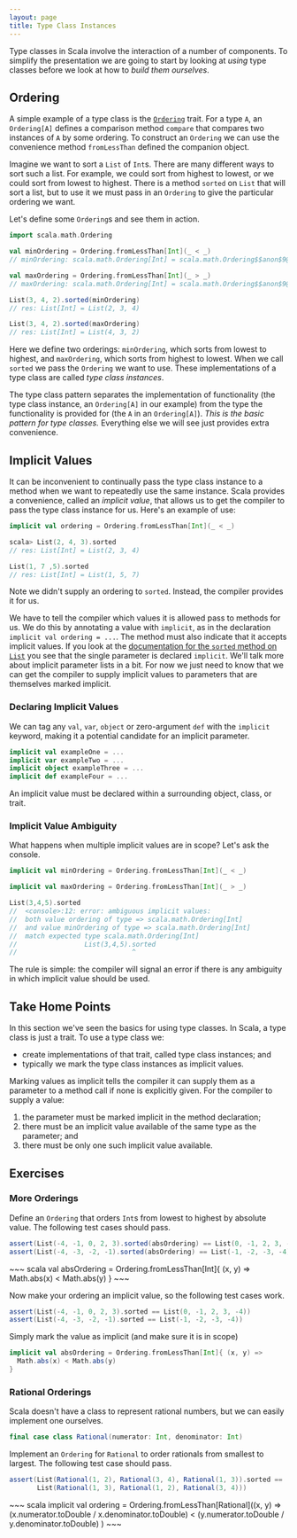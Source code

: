 ```yaml
---
layout: page
title: Type Class Instances
---
```


Type classes in Scala involve the interaction of a number of components. To simplify the presentation we are going to start by looking at *using* type classes before we look at how to *build them ourselves*.

## Ordering

A simple example of a type class is the [`Ordering`](http://www.scala-lang.org/api/current/#scala.math.Ordering) trait. For a type `A`, an `Ordering[A]` defines a comparison method `compare` that compares two instances of `A` by some ordering. To construct an `Ordering` we can use the convenience method `fromLessThan` defined the companion object.

Imagine we want to sort a `List` of `Int`s. There are many different ways to sort such a list. For example, we could sort from highest to lowest, or we could sort from lowest to highest. There is a method `sorted` on `List` that will sort a list, but to use it we must pass in an `Ordering` to give the particular ordering we want.

Let's define some `Ordering`s and see them in action.

~~~ scala
import scala.math.Ordering

val minOrdering = Ordering.fromLessThan[Int](_ < _)
// minOrdering: scala.math.Ordering[Int] = scala.math.Ordering$$anon$9@787f32b7

val maxOrdering = Ordering.fromLessThan[Int](_ > _)
// maxOrdering: scala.math.Ordering[Int] = scala.math.Ordering$$anon$9@4bf324f9

List(3, 4, 2).sorted(minOrdering)
// res: List[Int] = List(2, 3, 4)

List(3, 4, 2).sorted(maxOrdering)
// res: List[Int] = List(4, 3, 2)
~~~

Here we define two orderings: `minOrdering`, which sorts from lowest to highest, and `maxOrdering`, which sorts from highest to lowest. When we call `sorted` we pass the `Ordering` we want to use. These implementations of a type class are called *type class instances*.

The type class pattern separates the implementation of functionality (the type class instance, an `Ordering[A]` in our example) from the type the functionality is provided for (the `A` in an `Ordering[A]`). *This is the basic pattern for type classes.* Everything else we will see just provides extra convenience.


## Implicit Values

It can be inconvenient to continually pass the type class instance to a method when we want to repeatedly use the same instance. Scala provides a convenience, called an *implicit value*, that allows us to get the compiler to pass the type class instance for us. Here's an example of use:

~~~ scala
implicit val ordering = Ordering.fromLessThan[Int](_ < _)

scala> List(2, 4, 3).sorted
// res: List[Int] = List(2, 3, 4)

List(1, 7 ,5).sorted
// res: List[Int] = List(1, 5, 7)
~~~

Note we didn't supply an ordering to `sorted`. Instead, the compiler provides it for us.

We have to tell the compiler which values it is allowed pass to methods for us. We do this by annotating a value with `implicit`, as in the declaration `implicit val ordering = ...`. The method must also indicate that it accepts implicit values. If you look at the [documentation for the `sorted` method on `List`](http://www.scala-lang.org/api/current/index.html#scala.collection.immutable.List) you see that the single parameter is declared `implicit`. We'll talk more about implicit parameter lists in a bit. For now we just need to know that we can get the compiler to supply implicit values to parameters that are themselves marked implicit.

### Declaring Implicit Values

We can tag any `val`, `var`, `object` or zero-argument `def` with the `implicit` keyword, making it a potential candidate for an implicit parameter.

~~~ scala
implicit val exampleOne = ...
implicit var exampleTwo = ...
implicit object exampleThree = ...
implicit def exampleFour = ...
~~~

An implicit value must be declared within a surrounding object, class, or trait.

### Implicit Value Ambiguity

What happens when multiple implicit values are in scope? Let's ask the console.

~~~ scala
implicit val minOrdering = Ordering.fromLessThan[Int](_ < _)

implicit val maxOrdering = Ordering.fromLessThan[Int](_ > _)

List(3,4,5).sorted
//  <console>:12: error: ambiguous implicit values:
//  both value ordering of type => scala.math.Ordering[Int]
//  and value minOrdering of type => scala.math.Ordering[Int]
//  match expected type scala.math.Ordering[Int]
//                 List(3,4,5).sorted
//                             ^
~~~

The rule is simple: the compiler will signal an error if there is any ambiguity in which implicit value should be used.


## Take Home Points

In this section we've seen the basics for using type classes. In Scala, a type class is just a trait. To use a type class we:

- create implementations of that trait, called type class instances; and
- typically we mark the type class instances as implicit values.

Marking values as implicit tells the compiler it can supply them as a parameter to a method call if none is explicitly given. For the compiler to supply a value:

1. the parameter must be marked implicit in the method declaration;
2. there must be an implicit value available of the same type as the parameter; and
3. there must be only one such implicit value available.

## Exercises

### More Orderings

Define an `Ordering` that orders `Int`s from lowest to highest by absolute value. The following test cases should pass.

~~~ scala
assert(List(-4, -1, 0, 2, 3).sorted(absOrdering) == List(0, -1, 2, 3, -4))
assert(List(-4, -3, -2, -1).sorted(absOrdering) == List(-1, -2, -3, -4))
~~~

<div class="solution">
~~~ scala 
val absOrdering = Ordering.fromLessThan[Int]{ (x, y) =>
  Math.abs(x) < Math.abs(y)
}
~~~
</div>

Now make your ordering an implicit value, so the following test cases work.

~~~ scala
assert(List(-4, -1, 0, 2, 3).sorted == List(0, -1, 2, 3, -4))
assert(List(-4, -3, -2, -1).sorted == List(-1, -2, -3, -4))
~~~

<div class="solution">
Simply mark the value as implicit (and make sure it is in scope)

~~~ scala
implicit val absOrdering = Ordering.fromLessThan[Int]{ (x, y) =>
  Math.abs(x) < Math.abs(y)
}
~~~
</div>

### Rational Orderings

Scala doesn't have a class to represent rational numbers, but we can easily implement one ourselves.

~~~ scala 
final case class Rational(numerator: Int, denominator: Int)
~~~

Implement an `Ordering` for `Rational` to order rationals from smallest to largest. The following test case should pass.

~~~ scala
assert(List(Rational(1, 2), Rational(3, 4), Rational(1, 3)).sorted ==
       List(Rational(1, 3), Rational(1, 2), Rational(3, 4)))
~~~

<div class="solution">
~~~ scala
implicit val ordering = Ordering.fromLessThan[Rational]((x, y) =>
  (x.numerator.toDouble / x.denominator.toDouble) < 
  (y.numerator.toDouble / y.denominator.toDouble)
)
~~~
</div>

